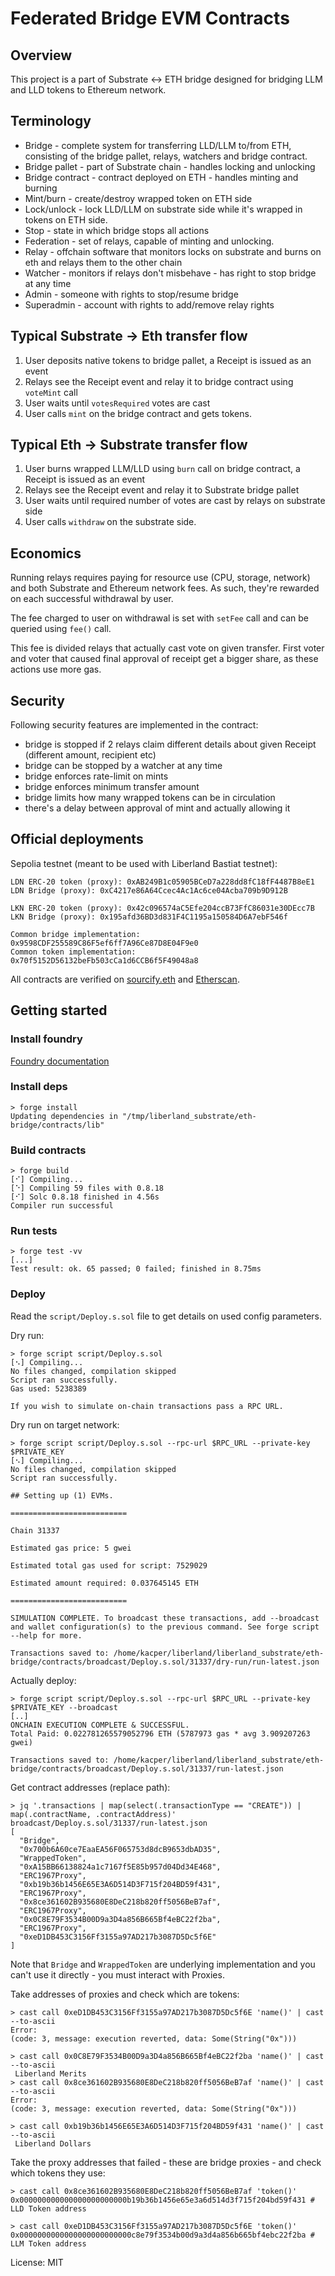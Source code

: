 # Federated Bridge EVM Contracts

## Overview

This project is a part of Substrate <-> ETH bridge designed for bridging LLM and
LLD tokens to Ethereum network.

## Terminology

* Bridge - complete system for transferring LLD/LLM to/from ETH, consisting of the bridge
  pallet, relays, watchers and bridge contract.
* Bridge pallet - part of Substrate chain - handles locking and unlocking
* Bridge contract - contract deployed on ETH - handles minting and burning
* Mint/burn - create/destroy wrapped token on ETH side
* Lock/unlock - lock LLD/LLM on substrate side while it's wrapped in tokens on ETH side.
* Stop - state in which bridge stops all actions
* Federation - set of relays, capable of minting and unlocking.
* Relay - offchain software that monitors locks on substrate and burns on eth and relays them to
  the other chain
* Watcher - monitors if relays don't misbehave - has right to stop bridge at any time
* Admin - someone with rights to stop/resume bridge
* Superadmin - account with rights to add/remove relay rights

## Typical Substrate -> Eth transfer flow

1. User deposits native tokens to bridge pallet, a Receipt is issued as an event
2. Relays see the Receipt event and relay it to bridge contract using `voteMint` call
3. User waits until `votesRequired` votes are cast
4. User calls `mint` on the bridge contract and gets tokens.

## Typical Eth -> Substrate transfer flow

1. User burns wrapped LLM/LLD using `burn` call on bridge contract, a Receipt is
   issued as an event
2. Relays see the Receipt event and relay it to Substrate bridge pallet
3. User waits until required number of votes are cast by relays on substrate side
4. User calls `withdraw` on the substrate side.

## Economics

Running relays requires paying for resource use (CPU, storage, network) and
both Substrate and Ethereum network fees. As such, they're rewarded on each
successful withdrawal by user.

The fee charged to user on withdrawal is set with `setFee` call and can be
queried using `fee()` call.

This fee is divided relays that actually cast vote on given transfer. First
voter and voter that caused final approval of receipt get a bigger share, as
these actions use more gas.

## Security

Following security features are implemented in the contract:
* bridge is stopped if 2 relays claim different details about given Receipt (different amount,
  recipient etc)
* bridge can be stopped by a watcher at any time
* bridge enforces rate-limit on mints
* bridge enforces minimum transfer amount
* bridge limits how many wrapped tokens can be in circulation
* there's a delay between approval of mint and actually allowing it

## Official deployments

Sepolia testnet (meant to be used with Liberland Bastiat testnet):

```
LDN ERC-20 token (proxy): 0xAB249B1c05905BCeD7a228dd8fC18fF4487B8eE1
LDN Bridge (proxy): 0xC4217e86A64Ccec4Ac1Ac6ce04Acba709b9D912B

LKN ERC-20 token (proxy): 0x42c096574aC5Efe204ccB73FfC86031e30DEcc7B
LKN Bridge (proxy): 0x195afd36BD3d831F4C1195a150584D6A7ebF546f

Common bridge implementation: 0x9598CDF255589C86F5ef6ff7A96Ce87D8E04F9e0
Common token implementation: 0x70f5152D56132beFb503cCa1d6CCB6f5F49048a8
```

All contracts are verified on [sourcify.eth](https://sourcify.dev/) and [Etherscan](https://sepolia.etherscan.io/).

## Getting started

### Install foundry

[Foundry documentation](https://book.getfoundry.sh/getting-started/installation)

### Install deps

```
> forge install
Updating dependencies in "/tmp/liberland_substrate/eth-bridge/contracts/lib"
```

### Build contracts

```
> forge build
[⠊] Compiling...
[⠑] Compiling 59 files with 0.8.18
[⠊] Solc 0.8.18 finished in 4.56s
Compiler run successful
```

### Run tests

```
> forge test -vv
[...]
Test result: ok. 65 passed; 0 failed; finished in 8.75ms
```

### Deploy

Read the `script/Deploy.s.sol` file to get details on used config parameters.

Dry run:
```
> forge script script/Deploy.s.sol
[⠢] Compiling...
No files changed, compilation skipped
Script ran successfully.
Gas used: 5238389

If you wish to simulate on-chain transactions pass a RPC URL.
```

Dry run on target network:
```
> forge script script/Deploy.s.sol --rpc-url $RPC_URL --private-key $PRIVATE_KEY
[⠢] Compiling...
No files changed, compilation skipped
Script ran successfully.

## Setting up (1) EVMs.

==========================

Chain 31337

Estimated gas price: 5 gwei

Estimated total gas used for script: 7529029

Estimated amount required: 0.037645145 ETH

==========================

SIMULATION COMPLETE. To broadcast these transactions, add --broadcast and wallet configuration(s) to the previous command. See forge script --help for more.

Transactions saved to: /home/kacper/liberland/liberland_substrate/eth-bridge/contracts/broadcast/Deploy.s.sol/31337/dry-run/run-latest.json
```

Actually deploy:
```
> forge script script/Deploy.s.sol --rpc-url $RPC_URL --private-key $PRIVATE_KEY --broadcast
[..]
ONCHAIN EXECUTION COMPLETE & SUCCESSFUL.
Total Paid: 0.022781265579052796 ETH (5787973 gas * avg 3.909207263 gwei)

Transactions saved to: /home/kacper/liberland/liberland_substrate/eth-bridge/contracts/broadcast/Deploy.s.sol/31337/run-latest.json
```

Get contract addresses (replace path):
```
> jq '.transactions | map(select(.transactionType == "CREATE")) | map(.contractName, .contractAddress)' broadcast/Deploy.s.sol/31337/run-latest.json
[
  "Bridge",
  "0x700b6A60ce7EaaEA56F065753d8dcB9653dbAD35",
  "WrappedToken",
  "0xA15BB66138824a1c7167f5E85b957d04Dd34E468",
  "ERC1967Proxy",
  "0xb19b36b1456E65E3A6D514D3F715f204BD59f431",
  "ERC1967Proxy",
  "0x8ce361602B935680E8DeC218b820ff5056BeB7af",
  "ERC1967Proxy",
  "0x0C8E79F3534B00D9a3D4a856B665Bf4eBC22f2ba",
  "ERC1967Proxy",
  "0xeD1DB453C3156Ff3155a97AD217b3087D5Dc5f6E"
]
```
Note that `Bridge` and `WrappedToken` are underlying implementation and you can't use it directly - you must interact with Proxies.

Take addresses of proxies and check which are tokens:
```
> cast call 0xeD1DB453C3156Ff3155a97AD217b3087D5Dc5f6E 'name()' | cast --to-ascii
Error: 
(code: 3, message: execution reverted, data: Some(String("0x")))

> cast call 0x0C8E79F3534B00D9a3D4a856B665Bf4eBC22f2ba 'name()' | cast --to-ascii
 Liberland Merits
> cast call 0x8ce361602B935680E8DeC218b820ff5056BeB7af 'name()' | cast --to-ascii
Error: 
(code: 3, message: execution reverted, data: Some(String("0x")))

> cast call 0xb19b36b1456E65E3A6D514D3F715f204BD59f431 'name()' | cast --to-ascii
 Liberland Dollars
```

Take the proxy addresses that failed - these are bridge proxies - and check which tokens they use:
```
> cast call 0x8ce361602B935680E8DeC218b820ff5056BeB7af 'token()'
0x000000000000000000000000b19b36b1456e65e3a6d514d3f715f204bd59f431 # LLD Token address

> cast call 0xeD1DB453C3156Ff3155a97AD217b3087D5Dc5f6E 'token()'
0x0000000000000000000000000c8e79f3534b00d9a3d4a856b665bf4ebc22f2ba # LLM Token address
```

License: MIT
